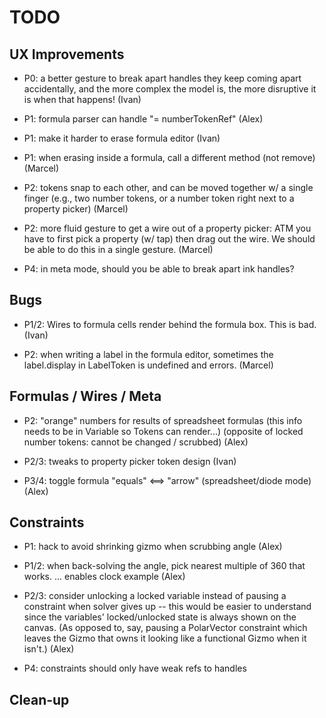 # TODO

## UX Improvements

- P0: a better gesture to break apart handles
  they keep coming apart accidentally, and the more complex the model is,
  the more disruptive it is when that happens!
  (Ivan)

- P1: formula parser can handle "= numberTokenRef"
  (Alex)

- P1: make it harder to erase formula editor
  (Ivan)

- P1: when erasing inside a formula, call a different method (not remove)
  (Marcel)

- P2: tokens snap to each other, and can be moved together w/ a single finger
  (e.g., two number tokens, or a number token right next to a property picker)
  (Marcel)

- P2: more fluid gesture to get a wire out of a property picker:
  ATM you have to first pick a property (w/ tap) then drag out the wire.
  We should be able to do this in a single gesture.
  (Marcel)

- P4: in meta mode, should you be able to break apart ink handles?

## Bugs

- P1/2: Wires to formula cells render behind the formula box. This is bad.
  (Ivan)

- P2: when writing a label in the formula editor, sometimes the label.display in LabelToken is undefined and errors.
  (Marcel)

## Formulas / Wires / Meta

- P2: "orange" numbers for results of spreadsheet formulas
  (this info needs to be in Variable so Tokens can render...)
  (opposite of locked number tokens: cannot be changed / scrubbed)
  (Alex)

- P2/3: tweaks to property picker token design
  (Ivan)

- P3/4: toggle formula "equals" <==> "arrow" (spreadsheet/diode mode)
  (Alex)

## Constraints

- P1: hack to avoid shrinking gizmo when scrubbing angle
  (Alex)

- P1/2: when back-solving the angle, pick nearest multiple of 360 that works.
  ... enables clock example
  (Alex)

- P2/3: consider unlocking a locked variable instead of pausing a constraint
  when solver gives up -- this would be easier to understand since
  the variables' locked/unlocked state is always shown on the canvas.
  (As opposed to, say, pausing a PolarVector constraint which leaves
  the Gizmo that owns it looking like a functional Gizmo when it isn't.)
  (Alex)

- P4: constraints should only have weak refs to handles

## Clean-up
